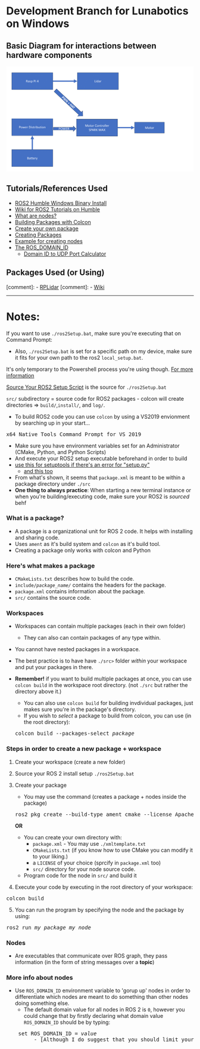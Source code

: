 # Development Branch for Lunabotics on Windows

## Basic Diagram for interactions between hardware components
![Diagram](./images/Diagram.png)

## Tutorials/References Used
- [ROS2 Humble Windows Binary Install](https://docs.ros.org/en/humble/Installation/Windows-Install-Binary.html)
- [Wiki for ROS2 Tutorials on Humble](https://docs.ros.org/en/humble/Tutorials.html)
- [What are nodes?](https://docs.ros.org/en/humble/Tutorials/Beginner-CLI-Tools/Understanding-ROS2-Nodes/Understanding-ROS2-Nodes.html)
- [Building Packages with Colcon](https://docs.ros.org/en/humble/Tutorials/Beginner-Client-Libraries/Colcon-Tutorial.html)
- [Create your own package](https://www.ros.org/reps/rep-0140.html)
- [Creating Packages](https://docs.ros.org/en/humble/Tutorials/Beginner-Client-Libraries/Colcon-Tutorial.html)
- [Example for creating nodes](https://github.com/ros2/demos/tree/humble/demo_nodes_cpp)
- [The ROS_DOMAIN_ID](https://docs.ros.org/en/humble/Concepts/Intermediate/About-Domain-ID.html)
    - [Domain ID to UDP Port Calculator](https://docs.ros.org/en/humble/Concepts/Intermediate/About-Domain-ID.html#domain-id-to-udp-port-calculator)


## Packages Used (or Using)
[comment]: - [RPLidar](https://wiki.ros.org/rplidar)
[comment]:     - [Wiki](https://github.com/robopeak/rplidar_ros/wiki)

---
# Notes:

If you want to use <code>./ros2Setup.bat</code>, make sure you're executing that on Command Prompt:
* Also, <code>./ros2Setup.bat</code> is set for a specific path on my device, make sure it fits for your own path to the ros2 <code>local_setup.bat</code>.

It's only temporary to the Powershell process you're using though. [For more information](https:\go.microsoft.com\fwlink\?LinkID=135170)

[Source Your ROS2 Setup Script](https://docs.ros.org/en/humble/Tutorials/Beginner-CLI-Tools/Configuring-ROS2-Environment.html#add-sourcing-to-your-shell-startup-script) is the source for <code>./ros2Setup.bat</code>

<code>src/</code> subdirectory = source code for ROS2 packages
    - colcon will create directories => <code>build/</code>,<code>install/</code>, and <code>log/</code>.
- To build ROS2 code you can use ```colcon``` by using a VS2019 envionment by searching up in your start...
<pre>x64 Native Tools Command Prompt for VS 2019</pre>

- Make sure you have environment variables set for an Administrator (CMake, Python, and Python Scripts)
- And execute your ROS2 setup executable beforehand in order to build
- [use this for setuptools if there's an error for "setup.py"](https://answers.ros.org/question/396439/setuptoolsdeprecationwarning-setuppy-install-is-deprecated-use-build-and-pip-and-other-standards-based-tools/)
    - [and this too](https://www.reddit.com/r/ROS/comments/wxkfes/colcon_build_failed_in_example_failed_examples/)
- From what's shown, it seems that <code>package.xml</code> is meant to be within a package directory under <code>./src</code>
- **One thing to always practice**: When starting a new terminal instance or when you're building/executing code, make sure your ROS2 is *sourced* behf
### What is a package?
- A package is a organizational unit for ROS 2 code. It helps with installing and sharing code.
- Uses <code>ament</code> as it's build system and <code>colcon</code> as it's build tool.
- Creating a package only works with colcon and Python

### Here's what makes a package
- <code>CMakeLists.txt</code> describes how to build the code.
- <code>include/<i>package_name/</i></code> contains the headers for the package.
- <code>package.xml</code> contains information about the package.
- <code>src/</code> contains the source code.

### Workspaces
- Workspaces can contain multiple packages (each in their own folder)
    - They can also can contain packages of any type within.
- You cannot have nested packages in a workspace.
- The best practice is to have have <code>./src></code> folder <i>within</i> your workspace and put your packages in there.

- <b>Remember!</b> if you want to build multiple packages at once, you can use <code>colcon build</code> in the workspace root directory. (not <code>./src</code> but rather the directory above it.)
    - You can also use <code>colcon build</code> for building invdividual packages, just makes sure you're in the package's directory.
    - If you wish to <i>select</i> a package to build from colcon, you can use (in the root directory):
    <pre>colcon build --packages-select <i>package</i></pre>

### Steps in order to create a new package + workspace
1. Create your workspace (create a new folder)
2. Source your ROS 2 install setup <code>./ros2Setup.bat</code>
3. Create your package 
    - You may use the command (creates a package + nodes inside the package)
    <pre>ros2 pkg create --build-type ament_cmake --license Apache-2.0 --node-name my_node my_package</pre>

    **OR**

    - You can create your own directory with:
        - ```package.xml``` - You may use ```./xmltemplate.txt```
        - ```CMakeLists.txt``` (if you know how to use CMake you can modify it to your liking.)
        - a ```LICENSE``` of your choice (sprcify in ```package.xml``` too)
        - ```src/``` directory for your node source code.
    - Program code for the node in ```src/``` and build it
4. Execute your code by executing in the root directory of your workspace:
<pre>colcon build</pre>

5. You can run the program by specifying the node and the package by using:
<pre>ros2 run <i>my_package</i> <i>my_node</i> </pre>

### Nodes
- Are executables that communicate over ROS graph, they pass information (in the form of string messages over a **topic**)
 
### More info about nodes
- Use ```ROS_DOMAIN_ID``` environment variable to 'gorup up' nodes in order to differentiate which nodes are meant to do something than other nodes doing something else.
    - The default domain value for all nodes in ROS 2 is ```0```, however you could change that by firstly declaring what domain value ```ROS_DOMAIN_ID``` should be by typing:
    <pre> set ROS_DOMAIN_ID = <i>value</i>
        - [Although I do suggest that you should limit your value from ```0-101```](https://docs.ros.org/en/humble/Concepts/Intermediate/About-Domain-ID.html#platform-specific-constraintsI30@">DfhfN!s5)